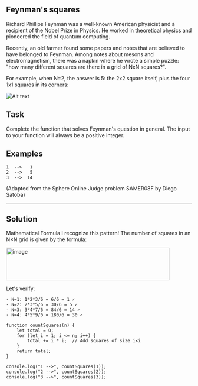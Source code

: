 ## Feynman's squares
Richard Phillips Feynman was a well-known American physicist and a recipient of the Nobel Prize in Physics. He worked in theoretical physics and pioneered the field of quantum computing.

Recently, an old farmer found some papers and notes that are believed to have belonged to Feynman. Among notes about mesons and electromagnetism, there was a napkin where he wrote a simple puzzle: "how many different squares are there in a grid of NxN squares?".

For example, when N=2, the answer is 5: the 2x2 square itself, plus the four 1x1 squares in its corners:

![Alt text](https://github.com/user-attachments/assets/952f5460-f75d-4f19-a56c-8232be36312d)

## Task
Complete the function that solves Feynman's question in general. The input to your function will always be a positive integer.

## Examples
```
1  -->   1
2  -->   5
3  -->  14
```

(Adapted from the Sphere Online Judge problem SAMER08F by Diego Satoba)

---

## Solution

Mathematical Formula
I recognize this pattern! The number of squares in an N×N grid is given by the formula:

<img width="443" height="88" alt="image" src="https://github.com/user-attachments/assets/4840905a-0bc2-441d-ac0e-346b01af7374" />

Let's verify:

```
- N=1: 1*2*3/6 = 6/6 = 1 ✓
- N=2: 2*3*5/6 = 30/6 = 5 ✓
- N=3: 3*4*7/6 = 84/6 = 14 ✓
- N=4: 4*5*9/6 = 180/6 = 30 ✓
```
```
function countSquares(n) {
    let total = 0;
    for (let i = 1; i <= n; i++) {
        total += i * i;  // Add squares of size i×i
    }
    return total;
}

console.log("1 -->", countSquares(1));
console.log("2 -->", countSquares(2));
console.log("3 -->", countSquares(3));
```

